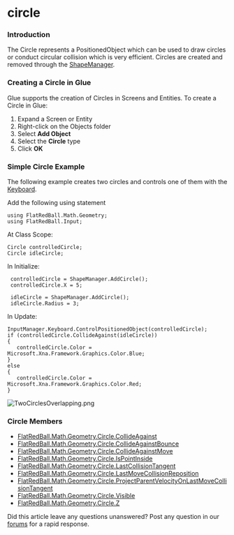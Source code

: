 # circle

### Introduction

The Circle represents a PositionedObject which can be used to draw circles or conduct circular collision which is very efficient. Circles are created and removed through the [ShapeManager](../../../../../../frb/docs/index.php).

### Creating a Circle in Glue

Glue supports the creation of Circles in Screens and Entities. To create a Circle in Glue:

1. Expand a Screen or Entity
2. Right-click on the Objects folder
3. Select **Add Object**
4. Select the **Circle** type
5. Click **OK**

### Simple Circle Example

The following example creates two circles and controls one of them with the [Keyboard](../../../../../../frb/docs/index.php).

Add the following using statement

```
using FlatRedBall.Math.Geometry;
using FlatRedBall.Input;
```

At Class Scope:

```
Circle controlledCircle;
Circle idleCircle;
```

In Initialize:

```
 controlledCircle = ShapeManager.AddCircle();
 controlledCircle.X = 5;

 idleCircle = ShapeManager.AddCircle();
 idleCircle.Radius = 3;
```

In Update:

```
InputManager.Keyboard.ControlPositionedObject(controlledCircle);
if (controlledCircle.CollideAgainst(idleCircle))
{
   controlledCircle.Color = Microsoft.Xna.Framework.Graphics.Color.Blue;
}
else
{
   controlledCircle.Color = Microsoft.Xna.Framework.Graphics.Color.Red;
}
```

![TwoCirclesOverlapping.png](../../../../../../media/migrated_media-TwoCirclesOverlapping.png)

### Circle Members

* [FlatRedBall.Math.Geometry.Circle.CollideAgainst](../../../../../../frb/docs/index.php)
* [FlatRedBall.Math.Geometry.Circle.CollideAgainstBounce](../../../../../../frb/docs/index.php)
* [FlatRedBall.Math.Geometry.Circle.CollideAgainstMove](../../../../../../frb/docs/index.php)
* [FlatRedBall.Math.Geometry.Circle.IsPointInside](../../../../../../frb/docs/index.php)
* [FlatRedBall.Math.Geometry.Circle.LastCollisionTangent](../../../../../../frb/docs/index.php)
* [FlatRedBall.Math.Geometry.Circle.LastMoveCollisionReposition](../../../../../../frb/docs/index.php)
* [FlatRedBall.Math.Geometry.Circle.ProjectParentVelocityOnLastMoveCollisionTangent](../../../../../../frb/docs/index.php)
* [FlatRedBall.Math.Geometry.Circle.Visible](../../../../../../frb/docs/index.php)
* [FlatRedBall.Math.Geometry.Circle.Z](../../../../../../frb/docs/index.php)

Did this article leave any questions unanswered? Post any question in our [forums](../../../../../../frb/forum.md) for a rapid response.
